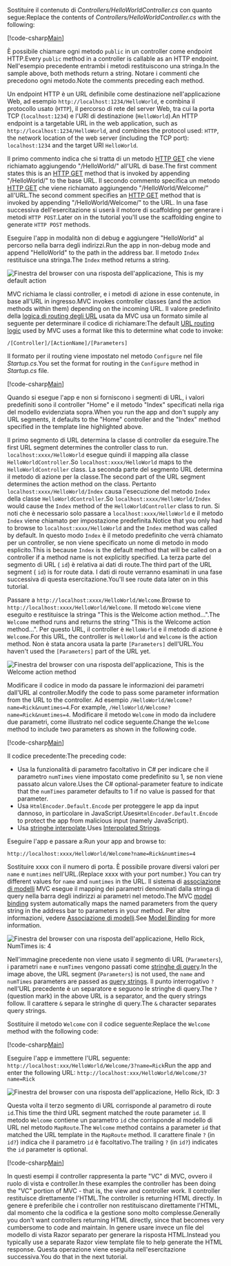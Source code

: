 <span data-ttu-id="5e017-101">Sostituire il contenuto di *Controllers/HelloWorldController.cs* con quanto segue:</span><span class="sxs-lookup"><span data-stu-id="5e017-101">Replace the contents of *Controllers/HelloWorldController.cs* with the following:</span></span>

[!code-csharp[Main](../../tutorials/first-mvc-app/start-mvc/sample/MvcMovie/Controllers/HelloWorldController.cs?name=snippet_1)]

<span data-ttu-id="5e017-102">È possibile chiamare ogni metodo `public` in un controller come endpoint HTTP.</span><span class="sxs-lookup"><span data-stu-id="5e017-102">Every `public` method in a controller is callable as an HTTP endpoint.</span></span> <span data-ttu-id="5e017-103">Nell'esempio precedente entrambi i metodi restituiscono una stringa.</span><span class="sxs-lookup"><span data-stu-id="5e017-103">In the sample above, both methods return a string.</span></span>  <span data-ttu-id="5e017-104">Notare i commenti che precedono ogni metodo.</span><span class="sxs-lookup"><span data-stu-id="5e017-104">Note the comments preceding each method.</span></span>

<span data-ttu-id="5e017-105">Un endpoint HTTP è un URL definibile come destinazione nell'applicazione Web, ad esempio `http://localhost:1234/HelloWorld`, e combina il protocollo usato (`HTTP`), il percorso di rete del server Web, tra cui la porta TCP (`localhost:1234`) e l'URI di destinazione (`HelloWorld`).</span><span class="sxs-lookup"><span data-stu-id="5e017-105">An HTTP endpoint is a targetable URL in the web application, such as `http://localhost:1234/HelloWorld`, and combines the protocol used: `HTTP`, the network location of the web server (including the TCP port): `localhost:1234` and the target URI `HelloWorld`.</span></span>

<span data-ttu-id="5e017-106">Il primo commento indica che si tratta di un metodo [HTTP GET](https://www.w3schools.com/tags/ref_httpmethods.asp) che viene richiamato aggiungendo "/HelloWorld/" all'URL di base.</span><span class="sxs-lookup"><span data-stu-id="5e017-106">The first comment states this is an [HTTP GET](https://www.w3schools.com/tags/ref_httpmethods.asp) method that is invoked by appending "/HelloWorld/" to the base URL.</span></span> <span data-ttu-id="5e017-107">Il secondo commento specifica un metodo [HTTP GET](http://www.w3.org/Protocols/rfc2616/rfc2616-sec9.html) che viene richiamato aggiungendo "/HelloWorld/Welcome/" all'URL.</span><span class="sxs-lookup"><span data-stu-id="5e017-107">The second comment specifies an [HTTP GET](http://www.w3.org/Protocols/rfc2616/rfc2616-sec9.html) method that is invoked by appending "/HelloWorld/Welcome/" to the URL.</span></span> <span data-ttu-id="5e017-108">In una fase successiva dell'esercitazione si userà il motore di scaffolding per generare i metodi `HTTP POST`.</span><span class="sxs-lookup"><span data-stu-id="5e017-108">Later on in the tutorial you'll use the scaffolding engine to generate `HTTP POST` methods.</span></span>

<span data-ttu-id="5e017-109">Eseguire l'app in modalità non di debug e aggiungere "HelloWorld" al percorso nella barra degli indirizzi.</span><span class="sxs-lookup"><span data-stu-id="5e017-109">Run the app in non-debug mode and append "HelloWorld" to the path in the address bar.</span></span> <span data-ttu-id="5e017-110">Il metodo `Index` restituisce una stringa.</span><span class="sxs-lookup"><span data-stu-id="5e017-110">The `Index` method returns a string.</span></span>

![Finestra del browser con una risposta dell'applicazione, This is my default action](../../tutorials/first-mvc-app/adding-controller/_static/hell1.png)

<span data-ttu-id="5e017-112">MVC richiama le classi controller, e i metodi di azione in esse contenute, in base all'URL in ingresso.</span><span class="sxs-lookup"><span data-stu-id="5e017-112">MVC invokes controller classes (and the action methods within them) depending on the incoming URL.</span></span> <span data-ttu-id="5e017-113">Il valore predefinito della [logica di routing degli URL](../../mvc/controllers/routing.md) usata da MVC usa un formato simile al seguente per determinare il codice di richiamare:</span><span class="sxs-lookup"><span data-stu-id="5e017-113">The default [URL routing logic](../../mvc/controllers/routing.md) used by MVC uses a format like this to determine what code to invoke:</span></span>

`/[Controller]/[ActionName]/[Parameters]`

<span data-ttu-id="5e017-114">Il formato per il routing viene impostato nel metodo `Configure` nel file *Startup.cs*.</span><span class="sxs-lookup"><span data-stu-id="5e017-114">You set the format for routing in the `Configure` method in *Startup.cs* file.</span></span>

[!code-csharp[Main](../../tutorials/first-mvc-app/start-mvc/sample/MvcMovie/Startup.cs?name=snippet_1&highlight=5)]

<span data-ttu-id="5e017-115">Quando si esegue l'app e non si forniscono i segmenti di URL, i valori predefiniti sono il controller "Home" e il metodo "Index" specificati nella riga del modello evidenziata sopra.</span><span class="sxs-lookup"><span data-stu-id="5e017-115">When you run the app and don't supply any URL segments, it defaults to the "Home" controller and the "Index" method specified in the template line highlighted above.</span></span>

<span data-ttu-id="5e017-116">Il primo segmento di URL determina la classe di controller da eseguire.</span><span class="sxs-lookup"><span data-stu-id="5e017-116">The first URL segment determines the controller class to run.</span></span> <span data-ttu-id="5e017-117">`localhost:xxxx/HelloWorld` esegue quindi il mapping alla classe `HelloWorldController`.</span><span class="sxs-lookup"><span data-stu-id="5e017-117">So `localhost:xxxx/HelloWorld` maps to the `HelloWorldController` class.</span></span> <span data-ttu-id="5e017-118">La seconda parte del segmento URL determina il metodo di azione per la classe.</span><span class="sxs-lookup"><span data-stu-id="5e017-118">The second part of the URL segment determines the action method on the class.</span></span> <span data-ttu-id="5e017-119">Pertanto `localhost:xxxx/HelloWorld/Index` causa l'esecuzione del metodo `Index` della classe `HelloWorldController`.</span><span class="sxs-lookup"><span data-stu-id="5e017-119">So `localhost:xxxx/HelloWorld/Index` would cause the `Index` method of the `HelloWorldController` class to run.</span></span> <span data-ttu-id="5e017-120">Si noti che è necessario solo passare a `localhost:xxxx/HelloWorld` e il metodo `Index` viene chiamato per impostazione predefinita.</span><span class="sxs-lookup"><span data-stu-id="5e017-120">Notice that you only had to browse to `localhost:xxxx/HelloWorld` and the `Index` method was called by default.</span></span> <span data-ttu-id="5e017-121">In questo modo `Index` è il metodo predefinito che verrà chiamato per un controller, se non viene specificato un nome di metodo in modo esplicito.</span><span class="sxs-lookup"><span data-stu-id="5e017-121">This is because `Index` is the default method that will be called on a controller if a method name is not explicitly specified.</span></span> <span data-ttu-id="5e017-122">La terza parte del segmento di URL ( `id`) è relativa ai dati di route.</span><span class="sxs-lookup"><span data-stu-id="5e017-122">The third part of the URL segment ( `id`) is for route data.</span></span> <span data-ttu-id="5e017-123">I dati di route verranno esaminati in una fase successiva di questa esercitazione.</span><span class="sxs-lookup"><span data-stu-id="5e017-123">You'll see route data later on in this tutorial.</span></span>

<span data-ttu-id="5e017-124">Passare a `http://localhost:xxxx/HelloWorld/Welcome`.</span><span class="sxs-lookup"><span data-stu-id="5e017-124">Browse to `http://localhost:xxxx/HelloWorld/Welcome`.</span></span> <span data-ttu-id="5e017-125">Il metodo `Welcome` viene eseguito e restituisce la stringa "This is the Welcome action method...".</span><span class="sxs-lookup"><span data-stu-id="5e017-125">The `Welcome` method runs and returns the string "This is the Welcome action method...".</span></span> <span data-ttu-id="5e017-126">Per questo URL, il controller è `HelloWorld` e il metodo di azione è `Welcome`.</span><span class="sxs-lookup"><span data-stu-id="5e017-126">For this URL, the controller is `HelloWorld` and `Welcome` is the action method.</span></span> <span data-ttu-id="5e017-127">Non è stata ancora usata la parte `[Parameters]` dell'URL.</span><span class="sxs-lookup"><span data-stu-id="5e017-127">You haven't used the `[Parameters]` part of the URL yet.</span></span>

![Finestra del browser con una risposta dell'applicazione, This is the Welcome action method](../../tutorials/first-mvc-app/adding-controller/_static/welcome.png)

<span data-ttu-id="5e017-129">Modificare il codice in modo da passare le informazioni dei parametri dall'URL al controller.</span><span class="sxs-lookup"><span data-stu-id="5e017-129">Modify the code to pass some parameter information from the URL to the controller.</span></span> <span data-ttu-id="5e017-130">Ad esempio `/HelloWorld/Welcome?name=Rick&numtimes=4`.</span><span class="sxs-lookup"><span data-stu-id="5e017-130">For example, `/HelloWorld/Welcome?name=Rick&numtimes=4`.</span></span> <span data-ttu-id="5e017-131">Modificare il metodo `Welcome` in modo da includere due parametri, come illustrato nel codice seguente.</span><span class="sxs-lookup"><span data-stu-id="5e017-131">Change the `Welcome` method to include two parameters as shown in the following code.</span></span> 

[!code-csharp[Main](../../tutorials/first-mvc-app/start-mvc/sample/MvcMovie/Controllers/HelloWorldController.cs?name=snippet_2)]

<span data-ttu-id="5e017-132">Il codice precedente:</span><span class="sxs-lookup"><span data-stu-id="5e017-132">The preceding code:</span></span>

* <span data-ttu-id="5e017-133">Usa la funzionalità di parametro facoltativo in C# per indicare che il parametro `numTimes` viene impostato come predefinito su 1, se non viene passato alcun valore.</span><span class="sxs-lookup"><span data-stu-id="5e017-133">Uses the C# optional-parameter feature to indicate that the `numTimes` parameter defaults to 1 if no value is passed for that parameter.</span></span>
* <span data-ttu-id="5e017-134">Usa `HtmlEncoder.Default.Encode` per proteggere le app da input dannoso, in particolare in JavaScript.</span><span class="sxs-lookup"><span data-stu-id="5e017-134">Uses`HtmlEncoder.Default.Encode` to protect the app from malicious input (namely JavaScript).</span></span> 
* <span data-ttu-id="5e017-135">Usa [stringhe interpolate](https://docs.microsoft.com/dotnet/articles/csharp/language-reference/keywords/interpolated-strings).</span><span class="sxs-lookup"><span data-stu-id="5e017-135">Uses [Interpolated Strings](https://docs.microsoft.com/dotnet/articles/csharp/language-reference/keywords/interpolated-strings).</span></span>

<span data-ttu-id="5e017-136">Eseguire l'app e passare a:</span><span class="sxs-lookup"><span data-stu-id="5e017-136">Run your app and browse to:</span></span>

   `http://localhost:xxxx/HelloWorld/Welcome?name=Rick&numtimes=4`

<span data-ttu-id="5e017-137">Sostituire xxxx con il numero di porta. È possibile provare diversi valori per `name` e `numtimes` nell'URL.</span><span class="sxs-lookup"><span data-stu-id="5e017-137">(Replace xxxx with your port number.) You can try different values for `name` and `numtimes` in  the URL.</span></span> <span data-ttu-id="5e017-138">Il sistema di [associazione di modelli](../../mvc/models/model-binding.md) MVC esegue il mapping dei parametri denominati dalla stringa di query nella barra degli indirizzi ai parametri nel metodo.</span><span class="sxs-lookup"><span data-stu-id="5e017-138">The MVC [model binding](../../mvc/models/model-binding.md) system automatically maps the named parameters from  the query string in the address bar to parameters in your method.</span></span> <span data-ttu-id="5e017-139">Per altre informazioni, vedere [Associazione di modelli](../../mvc/models/model-binding.md).</span><span class="sxs-lookup"><span data-stu-id="5e017-139">See [Model Binding](../../mvc/models/model-binding.md) for more information.</span></span>

![Finestra del browser con una risposta dell'applicazione, Hello Rick, NumTimes is: 4](../../tutorials/first-mvc-app/adding-controller/_static/rick4.png)

<span data-ttu-id="5e017-141">Nell'immagine precedente non viene usato il segmento di URL (`Parameters`), i parametri `name` e `numTimes` vengono passati come [stringhe di query](https://wikipedia.org/wiki/Query_string).</span><span class="sxs-lookup"><span data-stu-id="5e017-141">In the image above, the URL segment (`Parameters`) is not used, the `name` and `numTimes` parameters are passed as [query strings](https://wikipedia.org/wiki/Query_string).</span></span> <span data-ttu-id="5e017-142">Il punto interrogativo `?` nell'URL precedente è un separatore e seguono le stringhe di query.</span><span class="sxs-lookup"><span data-stu-id="5e017-142">The `?` (question mark) in the above URL is a separator, and the query strings follow.</span></span> <span data-ttu-id="5e017-143">Il carattere `&` separa le stringhe di query.</span><span class="sxs-lookup"><span data-stu-id="5e017-143">The `&` character separates query strings.</span></span>

<span data-ttu-id="5e017-144">Sostituire il metodo `Welcome` con il codice seguente:</span><span class="sxs-lookup"><span data-stu-id="5e017-144">Replace the `Welcome` method with the following code:</span></span>

[!code-csharp[Main](../../tutorials/first-mvc-app/start-mvc/sample/MvcMovie/Controllers/HelloWorldController.cs?name=snippet_3)]

<span data-ttu-id="5e017-145">Eseguire l'app e immettere l'URL seguente: `http://localhost:xxx/HelloWorld/Welcome/3?name=Rick`</span><span class="sxs-lookup"><span data-stu-id="5e017-145">Run the app and enter the following URL:  `http://localhost:xxx/HelloWorld/Welcome/3?name=Rick`</span></span>

![Finestra del browser con una risposta dell'applicazione, Hello Rick, ID: 3](../../tutorials/first-mvc-app/adding-controller/_static/rick_routedata.png)

<span data-ttu-id="5e017-147">Questa volta il terzo segmento di URL corrisponde al parametro di route `id`.</span><span class="sxs-lookup"><span data-stu-id="5e017-147">This time the third URL segment  matched the route parameter `id`.</span></span> <span data-ttu-id="5e017-148">Il metodo `Welcome` contiene un parametro `id` che corrisponde al modello di URL nel metodo `MapRoute`.</span><span class="sxs-lookup"><span data-stu-id="5e017-148">The `Welcome`  method contains a parameter  `id` that matched the URL template in the `MapRoute` method.</span></span> <span data-ttu-id="5e017-149">Il carattere finale `?` (in `id?`) indica che il parametro `id` è facoltativo.</span><span class="sxs-lookup"><span data-stu-id="5e017-149">The trailing `?`  (in `id?`) indicates the `id` parameter is optional.</span></span>

[!code-csharp[Main](../../tutorials/first-mvc-app/start-mvc/sample/MvcMovie/Startup.cs?name=snippet_1&highlight=5)]

<span data-ttu-id="5e017-150">In questi esempi il controller rappresenta la parte "VC" di MVC, ovvero il ruolo di vista e controller.</span><span class="sxs-lookup"><span data-stu-id="5e017-150">In these examples the controller has been doing the "VC" portion  of MVC - that is, the view and controller work.</span></span> <span data-ttu-id="5e017-151">Il controller restituisce direttamente l'HTML.</span><span class="sxs-lookup"><span data-stu-id="5e017-151">The controller is returning HTML  directly.</span></span> <span data-ttu-id="5e017-152">In genere è preferibile che i controller non restituiscano direttamente l'HTML, dal momento che la codifica e la gestione sono molto complesse.</span><span class="sxs-lookup"><span data-stu-id="5e017-152">Generally you don't want controllers returning HTML directly, since  that becomes very cumbersome to code and maintain.</span></span> <span data-ttu-id="5e017-153">In genere usare invece un file del modello di vista Razor separato per generare la risposta HTML.</span><span class="sxs-lookup"><span data-stu-id="5e017-153">Instead you typically use a separate Razor view template file to help generate the HTML response.</span></span> <span data-ttu-id="5e017-154">Questa operazione viene eseguita nell'esercitazione successiva.</span><span class="sxs-lookup"><span data-stu-id="5e017-154">You do that in the next tutorial.</span></span>
